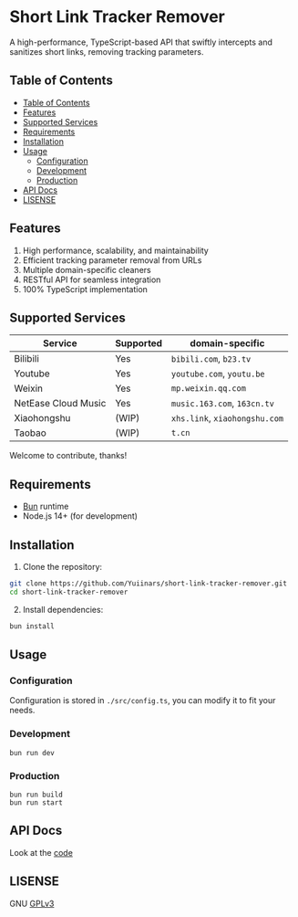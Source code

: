 # Short Link Tracker Remover

A high-performance, TypeScript-based API that swiftly intercepts and sanitizes short links, removing tracking parameters.

## Table of Contents

- [Table of Contents](#table-of-contents)
- [Features](#features)
- [Supported Services](#supported-services)
- [Requirements](#requirements)
- [Installation](#installation)
- [Usage](#usage)
  - [Configuration](#configuration)
  - [Development](#development)
  - [Production](#production)
- [API Docs](#api-docs)
- [LISENSE](#lisense)

## Features

1. High performance, scalability, and maintainability
2. Efficient tracking parameter removal from URLs
3. Multiple domain-specific cleaners
4. RESTful API for seamless integration
5. 100% TypeScript implementation


## Supported Services

| Service             | Supported | domain-specific               |
| ------------------- | --------- | ----------------------------- |
| Bilibili            | Yes       | `bibili.com`, `b23.tv`        |
| Youtube             | Yes       | `youtube.com`, `youtu.be`     |
| Weixin              | Yes       | `mp.weixin.qq.com`            |
| NetEase Cloud Music | Yes       | `music.163.com`, `163cn.tv`   |
| Xiaohongshu         | (WIP)     | `xhs.link`, `xiaohongshu.com` |
| Taobao              | (WIP)     | `t.cn`                        |

Welcome to contribute, thanks!

## Requirements

- [Bun](https://bun.sh/) runtime
- Node.js 14+ (for development)

## Installation

1. Clone the repository:

```bash
git clone https://github.com/Yuiinars/short-link-tracker-remover.git
cd short-link-tracker-remover
```

2. Install dependencies:

```bash
bun install
```

## Usage

### Configuration

Configuration is stored in `./src/config.ts`, you can modify it to fit your needs.

### Development

```
bun run dev
```

### Production

```
bun run build
bun run start
```

## API Docs

Look at the [code](https://github.com/Yuiinars/short-link-tracker-remover/blob/main/src/routes.ts#L46-L85)

## LISENSE

GNU [GPLv3](LICENSE)